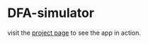 # DFA-simulator

visit the [project page](https://dfa-simulator-delta.vercel.app/) to see the app in action.

